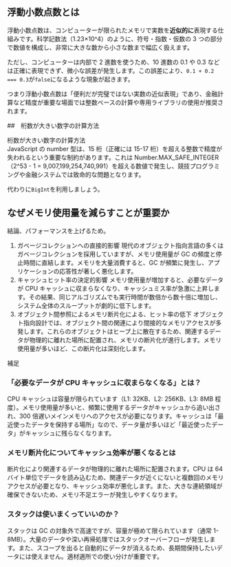 ## 浮動小数点数とは

浮動小数点数は、コンピューターが限られたメモリで実数を**近似的に**表現する仕組みです。科学記数法（1.23×10^4）のように、符号・指数・仮数の 3 つの部分で数値を構成し、非常に大きな数から小さな数まで幅広く扱えます。

ただし、コンピューターは内部で 2 進数を使うため、10 進数の 0.1 や 0.3 などは正確に表現できず、微小な誤差が発生します。この誤差により、`0.1 + 0.2 === 0.3`が`false`になるような現象が起きます。

つまり浮動小数点数は「便利だが完璧ではない実数の近似表現」であり、金融計算など精度が重要な場面では整数ベースの計算や専用ライブラリの使用が推奨されます。

##　桁数が大きい数字の計算方法

桁数が大きい数字の計算方法  
JavaScript の number 型は、15 桁（正確には 15-17 桁）を超える整数で精度が失われるという重要な制約があります。これは Number.MAX_SAFE_INTEGER（2^53 - 1 = 9,007,199,254,740,991）を超える数値で発生し、競技プログラミングや金融システムでは致命的な問題となります。

代わりに`BigInt`を利用しましょう。

## なぜメモリ使用量を減らすことが重要か

結論、パフォーマンスを上げるため。

1. ガベージコレクションへの直接的影響
   現代のオブジェクト指向言語の多くはガベージコレクションを採用していますが、メモリ使用量が GC の頻度と停止時間に直結します。メモリを大量消費すると、GC が頻繁に発生し、アプリケーションの応答性が著しく悪化します。
2. キャッシュヒット率の決定的影響
   メモリ使用量が増加すると、必要なデータが CPU キャッシュに収まらなくなり、キャッシュミス率が急激に上昇します。その結果、同じアルゴリズムでも実行時間が数倍から数十倍に増加し、システム全体のスループットが劇的に低下します。
3. オブジェクト間参照によるメモリ断片化による、ヒット率の低下
   オブジェクト指向設計では、オブジェクト間の関連により間接的なメモリアクセスが多発します。これらのオブジェクトはヒープ上に散在するため、関連するデータが物理的に離れた場所に配置され、メモリの断片化が進行します。メモリ使用量が多いほど、この断片化は深刻化します。

補足

### 「必要なデータが CPU キャッシュに収まらなくなる」とは？

CPU キャッシュは容量が限られています（L1: 32KB、L2: 256KB、L3: 8MB 程度）。メモリ使用量が多いと、頻繁に使用するデータがキャッシュから追い出され、300 倍遅いメインメモリへのアクセスが必要になります。キャッシュは「最近使ったデータを保持する場所」なので、データ量が多いほど「最近使ったデータ」がキャッシュに残らなくなります。

### メモリ断片化についてキャッシュ効率が悪くなるとは

断片化により関連するデータが物理的に離れた場所に配置されます。CPU は 64 バイト単位でデータを読み込むため、関連データが近くにないと複数回のメモリアクセスが必要となり、キャッシュ効率が悪化します。また、大きな連続領域が確保できないため、メモリ不足エラーが発生しやすくなります。

### スタックは使いまくっていいのか？

スタックは GC の対象外で高速ですが、容量が極めて限られています（通常 1-8MB）。大量のデータや深い再帰処理ではスタックオーバーフローが発生します。また、スコープを出ると自動的にデータが消えるため、長期間保持したいデータには使えません。適材適所での使い分けが重要です。
